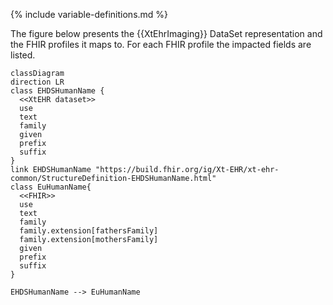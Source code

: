 {% include variable-definitions.md %}

The figure below presents the {{XtEhrImaging}} DataSet representation and the FHIR profiles it maps to. For each FHIR profile the impacted fields are listed.

```mermaid
classDiagram
direction LR
class EHDSHumanName {
  <<XtEHR dataset>>
  use
  text
  family
  given
  prefix
  suffix
}
link EHDSHumanName "https://build.fhir.org/ig/Xt-EHR/xt-ehr-common/StructureDefinition-EHDSHumanName.html"
class EuHumanName{
  <<FHIR>>
  use
  text
  family
  family.extension[fathersFamily]
  family.extension[mothersFamily]
  given
  prefix
  suffix
}

EHDSHumanName --> EuHumanName
```

